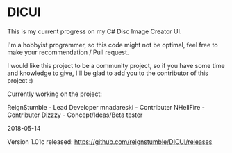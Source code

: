 # DICUI
This is my current progress on my C# Disc Image Creator UI.

I'm a hobbyist programmer, so this code might not be optimal, feel free to make your recommendation / Pull request.

I would like this project to be a community project, so if you have some time and knowledge to give, I'll be glad to add you to the contributor of this project :)

Currently working on the project:
 
ReignStumble - Lead Developer
mnadareski - Contributer
NHellFire - Contributer
Dizzzy - Concept/Ideas/Beta tester

 
 
2018-05-14

Version 1.01c released:
https://github.com/reignstumble/DICUI/releases
